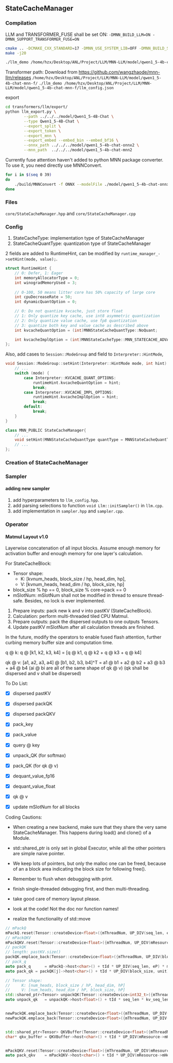 ## StateCacheManager

### Compilation

LLM and TRANSFORMER_FUSE shall be set ON: `-DMNN_BUILD_LLM=ON -DMNN_SUPPORT_TRANSFORMER_FUSE=ON`

```bash
cmake .. -DCMAKE_CXX_STANDARD=17 -DMNN_USE_SYSTEM_LIB=OFF -DMNN_BUILD_SHARED_LIBS=ON -DMNN_BUILD_TRAIN=ON -DMNN_BUILD_QUANTOOLS=ON -DMNN_EVALUATION=ON -DMNN_BUILD_CONVERTER=ON -DMNN_PORTABLE_BUILD=ON -DTFMODEL_OPTIMIZE=ON -DMNN_LOW_MEMORY=ON -DMNN_BUILD_LLM=ON -DMNN_SUPPORT_TRANSFORMER_FUSE=ON -DMNN_BUILD_TEST=ON
make -j20

./llm_demo /home/hzx/Desktop/ANL/Project/LLM/MNN-LLM/model/qwen1_5-4b-chat-mnn-f/llm_config.json
```

Transformer path: 
Download from https://github.com/wangzhaode/mnn-llm/releases
`/home/hzx/Desktop/ANL/Project/LLM/MNN-LLM/model/qwen1_5-4b-chat-mnn-f/`
`./llm_demo /home/hzx/Desktop/ANL/Project/LLM/MNN-LLM/model/qwen1_5-4b-chat-mnn-f/llm_config.json`

export
```bash
cd transformers/llm/export/
python llm_export.py \
        --path ../../../model/Qwen1_5-4B-Chat \
        --type Qwen1_5-4B-Chat \
        --export_split \
        --export_token \
        --export_mnn \
        --export_embed --embed_bin --embed_bf16 \
        --onnx_path ../../../model/qwen1_5-4b-chat-onnx2 \
        --mnn_path  ../../../model/qwen1_5-4b-chat-mnn2
```

Currently fuse attention haven't added to python MNN package converter. To use it, you need directly use MNNConvert.
```bash
for i in $(seq 0 39)
do
    ./build/MNNConvert -f ONNX --modelFile ./model/qwen1_5-4b-chat-onnx/block_${i}.onnx --MNNModel ./model/qwen1_5-4b-chat-mnn-ff/block_${i}.mnn --weightQuantBits 4 --weightQuantAsymmetric --transformerFuse
done
```


### Files

`core/StateCacheManager.hpp` and `core/StateCacheManager.cpp`

### Config

1. StateCacheType: implementation type of StateCacheManager
2. StateCacheQuantType: quantization type of StateCacheManager

2 fields are added to RuntimeHint, can be modified by `runtime_manager_->setHint(mode, value);`.
```cpp
struct RuntimeHint {
    // 0: Defer, 1: Eager
    int memoryAllocatorType = 0;
    int winogradMemoryUsed = 3;
    
    // 0-100, 50 means litter core has 50% capacity of large core
    int cpuDecreaseRate = 50;
    int dynamicQuantOption = 0;

    // 0: Do not quantize kvcache, just store float
    // 1: Only quantize key cache, use int8 asymmetric quantization 
    // 2: Only quantize value cache, use fp8 quantization
    // 3: quantize both key and value cache as described above
    int kvcacheQuantOption = (int)MNNStateCacheQuantType::NoQuant;

    int kvcacheImplOption = (int)MNNStateCacheType::MNN_STATECACHE_ADVANCED;
};
```

Also, add cases to `Session::ModeGroup` and field to  `Interpreter::HintMode`,
```cpp
void Session::ModeGroup::setHint(Interpreter::HintMode mode, int hint) {
    // ...
    switch (mode) {
        case Interpreter::KVCACHE_QUANT_OPTIONS:
            runtimeHint.kvcacheQuantOption = hint;
            break;
        case Interpreter::KVCACHE_IMPL_OPTIONS:
            runtimeHint.kvcacheImplOption = hint;
            break;
        default:
            break;
    }
}
```

```Cpp
class MNN_PUBLIC StateCacheManager{
    // ...
    void setHint(MNNStateCacheQuantType quantType = MNNStateCacheQuantType::NoQuant, MNNStateCacheType type = MNNStateCacheType::MNN_STATECACHE_ADVANCED);
    // ...
};
```

### Creation of StateCacheManager



### Sampler

#### adding new sampler
1. add hyperparameters to `llm_config.hpp`.
2. add parsing selections to function `void Llm::initSampler()` in `llm.cpp`.
3. add implementation in `sampler.hpp` and `sampler.cpp`.

### Operator

#### Matmul Layout v1.0

Layerwise concatenation of all input blocks. Assume enough memory for activation buffer and enough memory for one layer's calculation.

For StateCacheBlock:
- Tensor shape: 
  - K: [kvnum_heads, block_size / hp, head_dim, hp], 
  - V: [kvnum_heads, head_dim / hp, block_size, hp]
-  block_size % hp == 0, block_size % core->pack == 0 
- mSlotNum: mSlotNum shall not be modified in thread to ensure thread-safe. Besides, no lock is ever implemented.


1. Prepare inputs: pack new k and v into pastKV (StateCacheBlock).
2. Calculation: perform multi-threaded tiled CPU Matmul.
3. Prepare outputs: pack the dispersed outputs to one outputs Tensors.
4. Update pastKV mSlotNum after all calculation threads are finished.


In the future, modify the operators to enable fused flash attention, further curbing memory buffer size and computation time.

q @ k: q @ [k1, k2, k3, k4] = [q @ k1, q @ k2 + q @ k3 + q @ k4]

qk @ v: [a1, a2, a3, a4] @ [b1, b2, b3, b4]^T = a1 @ b1 + a2 @ b2 + a3 @ b3 + a4 @ b4
(ai @ bi are all of the same shape of qk @ v)
(qk shall be dispersed and v shall be dispersed)


To Do List:
- [x] dispersed pastKV
- [x] dispersed packQK
- [x] dispersed packQKV
- [x] pack_key
- [x] pack_value
- [x] query @ key
- [x] unpack_QK (for softmax)
- [x] pack_QK (for qk @ v)
- [x] dequant_value_fp16
- [x] dequant_value_float
- [x] qk @ v
- [x] update mSlotNum for all blocks


Coding Cautions:

- When creating a new backend, make sure that they share the very same StateCacheManager. This happens during load() and clone() of a Module.

- std::shared_ptr<StateCacheManager> is only set in global Executor, while all the other pointers are simple naive pointer.

- We keep lots of pointers, but only the malloc one can be freed, because of an a block area indicating the block size for following free().

- Remember to flush when debugging with print.

- finish single-threaded debugging first, and then multi-threading.

- take good care of memory layout please.

- look at the code! Not the doc nor function names!

- realize the functionality of std::move



```cpp
// mPackQ
mPackQ.reset(Tensor::createDevice<float>({mThreadNum, UP_DIV(seq_len, eP), mResource->mHeadDim, eP}));
// mPackQKV
mPackQKV.reset(Tensor::createDevice<float>({mThreadNum, UP_DIV(mResource->mHeadDim, unit), seq_len, unit}));
// packQK
// length: pastKV.size()
packQK.emplace_back(Tensor::createDevice<float>({mThreadNum, UP_DIV(block_size, unit), seq_len, unit}));
// pack_q
auto pack_q      = mPackQ->host<char>() + tId * UP_DIV(seq_len, eP) * mResource->mHeadDim * eP * bytes;
auto pack_qk = packQK[j]->host<char>() + tId * UP_DIV(block_size, unit) * seq_len * unit * bytes;

// Tensor shape: 
//     K: [num_heads, block_size / hP, head_dim, hP]
//     V: [num_heads, head_dim / hP, block_size, hP]
std::shared_ptr<Tensor> unpackQK(Tensor::createDevice<int32_t>({mThreadNum, seq_len, kv_seq_len}));
auto unpack_qk   = unpackQK->host<float>() + tId * seq_len * kv_seq_len;


newPackQK.emplace_back(Tensor::createDevice<float>({mThreadNum, UP_DIV(seq_len, eP), block_size, eP}));
newPackQK.emplace_back(Tensor::createDevice<float>({mThreadNum, UP_DIV(seq_len, eP), last_block_slot_num, eP}));


std::shared_ptr<Tensor> QKVBuffer(Tensor::createDevice<float>({mThreadNum, UP_DIV(mResource->mHeadDim, unit), seq_len, unit}));
char* qkv_buffer = QKVBuffer->host<char>() + tId * UP_DIV(mResource->mHeadDim, unit) * seq_len * unit * bytes;


mPackQKV.reset(Tensor::createDevice<float>({mThreadNum, UP_DIV(mResource->mHeadDim, unit), seq_len, unit}));
auto pack_qkv    = mPackQKV->host<char>() + tId * UP_DIV(mResource->mHeadDim, unit) * seq_len * unit * bytes;
```

